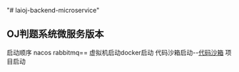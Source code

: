 "# laioj-backend-microservice" 
## OJ判题系统微服务版本
启动顺序
nacos
rabbitmq== 虚拟机启动docker启动
代码沙箱启动--[代码沙箱](https://github.com/11k11k/code-sandbox/tree/main)
项目启动
